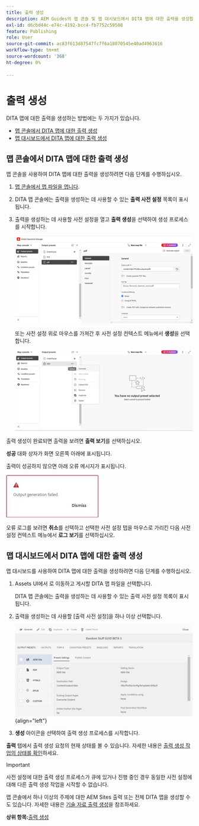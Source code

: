 ```yaml
---
title: 출력 생성
description: AEM Guides의 맵 콘솔 및 맵 대시보드에서 DITA 맵에 대한 출력을 생성합니다.
exl-id: d6cbd44c-e74c-4192-bcc4-fb7752c59508
feature: Publishing
role: User
source-git-commit: ac83f613d87547fc7f6a18070545e40ad4963616
workflow-type: tm+mt
source-wordcount: '368'
ht-degree: 0%

---
```


# 출력 생성

DITA 맵에 대한 출력을 생성하는 방법에는 두 가지가 있습니다.

- [맵 콘솔에서 DITA 맵에 대한 출력 생성](#generate-output-for-a-dita-map-from-the-map-console)
- [맵 대시보드에서 DITA 맵에 대한 출력 생성](#generate-output-for-a-dita-map-from-the-map-dashboard)

## 맵 콘솔에서 DITA 맵에 대한 출력 생성

맵 콘솔을 사용하여 DITA 맵에 대한 출력을 생성하려면 다음 단계를 수행하십시오.

1. [맵 콘솔에서 맵 파일을 엽니다](./open-files-map-console.md).
2. DITA 맵 콘솔에는 출력을 생성하는 데 사용할 수 있는 **출력 사전 설정** 목록이 표시됩니다.

3. 출력을 생성하는 데 사용할 사전 설정을 열고 **출력 생성**&#x200B;을 선택하여 생성 프로세스를 시작합니다.

   <img src="images/generate-output-pdf.png" alt="메타데이터 탭" width="600">

   또는 사전 설정 위로 마우스를 가져간 후 사전 설정 컨텍스트 메뉴에서 **생성**&#x200B;을 선택합니다.


   <img src="images/generate-preset-map-console.png" alt="메타데이터 탭" width="600">

출력 생성이 완료되면 출력을 보려면 **출력 보기**&#x200B;를 선택하십시오.

**성공** 대화 상자가 화면 오른쪽 아래에 표시됩니다.

출력이 성공하지 않으면 아래 오류 메시지가 표시됩니다.

<img src="images/error-log.png" alt="오류 로그" width="250">

오류 로그를 보려면 **취소**&#x200B;를 선택하고 선택한 사전 설정 탭을 마우스로 가리킨 다음 사전 설정 컨텍스트 메뉴에서 **로그 보기**&#x200B;를 선택하십시오.

## 맵 대시보드에서 DITA 맵에 대한 출력 생성

맵 대시보드를 사용하여 DITA 맵에 대한 출력을 생성하려면 다음 단계를 수행하십시오.

1. Assets UI에서 로 이동하고 게시할 DITA 맵 파일을 선택합니다.

   DITA 맵 콘솔에는 출력을 생성하는 데 사용할 수 있는 출력 사전 설정 목록이 표시됩니다.

1. 출력을 생성하는 데 사용할 [출력 사전 설정]을 하나 이상 선택합니다.

   ![](images/generate-multiple-outputs-uuid.png){align="left"}

1. **생성** 아이콘을 선택하여 출력 생성 프로세스를 시작합니다.


**출력** 탭에서 출력 생성 요청의 현재 상태를 볼 수 있습니다. 자세한 내용은 [출력 생성 작업의 상태를 확인](./generate-output-manage-process.md#view-the-status-of-the-output-generation-task)하세요.

>[!IMPORTANT]
>
> 사전 설정에 대한 출력 생성 프로세스가 큐에 있거나 진행 중인 경우 동일한 사전 설정에 대해 다른 출력 생성 작업을 시작할 수 없습니다.

맵 콘솔에서 하나 이상의 주제에 대한 AEM Sites 출력 또는 전체 DITA 맵을 생성할 수도 있습니다. 자세한 내용은 [기술 자료 출력 생성](web-editor-article-publishing.md#id218CK0U019I)을 참조하세요.




**상위 항목:**[&#x200B;출력 생성](generate-output.md)
